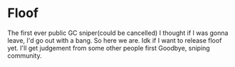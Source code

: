 # Floof
The first ever public GC sniper(could be cancelled)
I thought if I was gonna leave, I'd go out with a bang.
So here we are.
Idk if I want to release floof yet. I'll get judgement from some other people first
Goodbye, sniping community.
